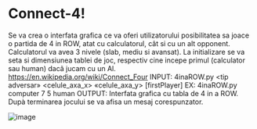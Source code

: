 # Connect-4!

Se va crea o interfata grafica ce va oferi utilizatorului posibilitatea sa joace o partida de 4 in
ROW, atat cu calculatorul, cât si cu un alt opponent. Calculatorul va avea 3 nivele (slab, mediu si avansat). La initializare se va seta si dimensiunea tablei de joc, respectiv cine incepe
primul (calculator sau human) dacã jucam cu un Al.
https://en.wikipedia.org/wiki/Connect_Four
INPUT: 4inaROW.py <tip adversar» <celule_axa_x> «celule_axa_y> [firstPlayer]
EX: 4inaROW.py computer 7 5 human
OUTPUT: Interfata grafica cu tabla de 4 in a ROW. Dupà terminarea jocului se va afisa un
mesaj corespunzator.

![image](https://github.com/Oana-Florentina/4-in-a-Row/assets/121244115/4763e18b-1a3f-42a8-bb27-e55865149900)
